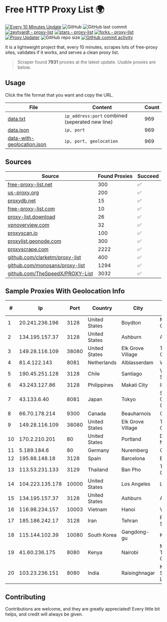 
# Free HTTP Proxy List 🌍

[![Every 10 Minutes Update](https://github.com/mertguvencli/http-proxy-list/actions/workflows/main.yml/badge.svg?branch=main)](https://github.com/mertguvencli/http-proxy-list/actions/workflows/main.yml)
![GitHub](https://img.shields.io/github/license/mertguvencli/http-proxy-list)
![GitHub last commit](https://img.shields.io/github/last-commit/mertguvencli/http-proxy-list)
[![zevtyardt - proxy-list](https://img.shields.io/static/v1?label=zevtyardt&message=proxy-list&color=blue&logo=github)](https://github.com/zevtyardt/proxy-list "Go to GitHub repo")
[![stars - proxy-list](https://img.shields.io/github/stars/zevtyardt/proxy-list?style=social)](https://github.com/zevtyardt/proxy-list)
[![forks - proxy-list](https://img.shields.io/github/forks/zevtyardt/proxy-list?style=social)](https://github.com/zevtyardt/proxy-list)
[![Proxy Updater](https://github.com/zevtyardt/proxy-list/workflows/Proxy%20Updater/badge.svg)](https://github.com/zevtyardt/proxy-list/actions?query=workflow:"Proxy+Updater")
![GitHub repo size](https://img.shields.io/github/repo-size/zevtyardt/proxy-list)
[![GitHub commit activity](https://img.shields.io/github/commit-activity/m/zevtyardt/proxy-list?logo=commits)](https://github.com/zevtyardt/proxy-list/commits/main)

It is a lightweight project that, every 10 minutes, scrapes lots of free-proxy sites, validates if it works, and serves a clean proxy list.

> Scraper found **7931** proxies at the latest update. Usable proxies are below.

## Usage

Click the file format that you want and copy the URL.

|File|Content|Count|
|----|-------|-----|
|[data.txt](https://raw.githubusercontent.com/mertguvencli/http-proxy-list/main/proxy-list/data.txt)|`ip_address:port` combined (seperated new line)|969|
|[data.json](https://raw.githubusercontent.com/mertguvencli/http-proxy-list/main/proxy-list/data.json)|`ip, port`|969|
|[data-with-geolocation.json](https://raw.githubusercontent.com/mertguvencli/http-proxy-list/main/proxy-list/data-with-geolocation.json)|`ip, port, geolocation`|969|

## Sources

|Source|Found Proxies|Succeed|
|------|-------------|-------|
|[free-proxy-list.net](https://free-proxy-list.net)|300|✅|
|[us-proxy.org](https://www.us-proxy.org)|200|✅|
|[proxydb.net](http://proxydb.net)|15|✅|
|[free-proxy-list.com](https://free-proxy-list.com/?page=&port=&type%5B%5D=http&type%5B%5D=https&up_time=0&search=Search)|10|✅|
|[proxy-list.download](https://www.proxy-list.download/HTTP)|26|✅|
|[vpnoverview.com](https://vpnoverview.com/privacy/anonymous-browsing/free-proxy-servers)|32|✅|
|[proxyscan.io](https://www.proxyscan.io)|100|✅|
|[proxylist.geonode.com](https://proxylist.geonode.com/api/proxy-list?limit=300&page=1&sort_by=lastChecked&sort_type=desc&protocols=http,https)|300|✅|
|[proxyscrape.com](https://api.proxyscrape.com/v2/?request=displayproxies&protocol=http&timeout=10000&country=all&ssl=all&anonymity=all)|2222|✅|
|[github.com/clarketm/proxy-list](https://raw.githubusercontent.com/clarketm/proxy-list/master/proxy-list-raw.txt)|400|✅|
|[github.com/monosans/proxy-list](https://raw.githubusercontent.com/monosans/proxy-list/main/proxies/http.txt)|1294|✅|
|[github.com/TheSpeedX/PROXY-List](https://raw.githubusercontent.com/TheSpeedX/PROXY-List/master/http.txt)|3032|✅|


## Sample Proxies With Geolocation Info

|#|Ip|Port|Country|City|Internet Service Provider|
|-|--|----|-------|----|-------------------------|
|1|20.241.236.196|3128|United States|Boydton|Microsoft Corporation|
|2|134.195.157.37|3128|United States|Ashburn|AB E-Commerce|
|3|149.28.116.109|38080|United States|Elk Grove Village|The Constant Company|
|4|81.4.122.143|8081|Netherlands|Alblasserdam|WeservIT|
|5|190.45.251.128|3128|Chile|Santiago|VTR BANDA ANCHA S.A.|
|6|43.243.127.86|3128|Philippines|Makati City|IPVG|
|7|43.133.6.40|8081|Japan|Tokyo|Shenzhen Tencent Computer Systems Company Limited|
|8|66.70.178.214|9300|Canada|Beauharnois|OVH SAS|
|9|149.28.116.109|38080|United States|Elk Grove Village|The Constant Company|
|10|170.2.210.201|80|United States|Portland|Daimler Trucks of North America LLC|
|11|5.189.184.6|80|Germany|Nuremberg|Contabo GmbH|
|12|195.88.148.18|3128|Spain|Barcelona|Elstir S.L.|
|13|113.53.231.133|3129|Thailand|Ban Pho|TOT Public Company Limited|
|14|104.223.135.178|10000|United States|Los Angeles|LayerHost|
|15|134.195.157.37|3128|United States|Ashburn|AB E-Commerce|
|16|116.98.234.157|10003|Vietnam|Hanoi|Viettel Corporation|
|17|185.186.242.17|3128|Iran|Tehran|Resaneh Pardaz Sepahan|
|18|115.144.102.39|10080|South Korea|Gangdong-gu|Korea Telecom|
|19|41.60.236.175|8080|Kenya|Nairobi|Maintainer Liquid Telecommunications Operations Limited|
|20|103.23.236.151|8080|India|Raisinghnagar|Kappa Internet Services Private Limited|



## Contributing

Contributions are welcome, and they are greatly appreciated! Every
little bit helps, and credit will always be given.

